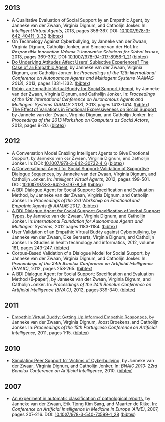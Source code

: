 ## 2013

* A Qualitative Evaluation of Social Support by an Empathic Agent,
by Janneke van der Zwaan, Virginia Dignum, and Catholijn Jonker.
In: _Intelligent Virtual Agents_, 2013, pages 358-367.
DOI: [10.1007/978-3-642-40415-3_32](https://doi.org/10.1007/978-3-642-40415-3_32)
([bibtex](https://raw.githubusercontent.com/jvdzwaan/jvdzwaan.github.io/master/bib/zwaan_2013_iva.bib.txt))
* On Technology Against Cyberbullying,
by Janneke van der Zwaan, Virginia Dignum, Catholijn Jonker, and Simone van der Hof.
In: _Responsible Innovation Volume 1: Innovative Solutions for Global Issues_, 2013, pages 369-392.
DOI: [10.1007/978-94-017-8956-1_21](https://doi.org/10.1007/978-94-017-8956-1_21)
([bibtex](https://raw.githubusercontent.com/jvdzwaan/jvdzwaan.github.io/master/bib/zwaan_2013_ribook.bib.txt))
* [Do Underlying Attitudes Affect Users' Subjective Experiences? The Case of an Empathic Agent](http://www.ifaamas.org/Proceedings/aamas2013/docs/p1331.pdf),
by Janneke van der Zwaan, Virginia Dignum, and Catholijn Jonker.
In: _Proceedings of the 12th International Conference on Autonomous Agents and Multiagent Systems (AAMAS 2013)_, 2013, pages 1331-1332.
([bibtex](https://raw.githubusercontent.com/jvdzwaan/jvdzwaan.github.io/master/bib/zwaan_2013_aamas.bib.txt))
* [Robin, an Empathic Virtual Buddy for Social Support (demo)](http://www.aamas-conference.org/Proceedings/aamas2013/docs/p1413.pdf),
by Janneke van der Zwaan, Virginia Dignum, and Catholijn Jonker.
In: _Proceedings of the 12th International Conference on Autonomous Agents and Multiagent Systems (AAMAS 2013)_, 2013, pages 1413-1414.
([bibtex](https://raw.githubusercontent.com/jvdzwaan/jvdzwaan.github.io/master/bib/zwaan_2013_aamas_demo.bib.txt))
* [The Effect of Variations in Emotional Expressiveness on Social Support](jvdzwaan.github.io/pdf/Zwaan_et_al_effect_of_emotional_expressiveness.pdf),
by Janneke van der Zwaan, Virginia Dignum, and Catholijn Jonker.
In: _Proceedings of the 2013 Workshop on Computers as Social Actors_, 2013, pages 9-20.
([bibtex](https://raw.githubusercontent.com/jvdzwaan/jvdzwaan.github.io/master/bib/zwaan_2013_casa.bib.txt))

## 2012

* A Conversation Model Enabling Intelligent Agents to Give Emotional Support,
by Janneke van der Zwaan, Virginia Dignum, and Catholijn Jonker.
In:
DOI: [10.1007/978-3-642-30732-4_6](https://doi.org/10.1007/978-3-642-30732-4_6)
([bibtex](https://raw.githubusercontent.com/jvdzwaan/jvdzwaan.github.io/master/bib/Zwaan_IEA_2012.bib.txt))
* [A Conversational Agent for Social Support: Validation of Supportive Dialogue Sequences](http://www.mmi.tudelft.nl/~catholijn/publications/sites/default/files/Zwaan_Conversational%20agent%202012.pdf),
by Janneke van der Zwaan, Virginia Dignum, and Catholijn Jonker.
In: _Intelligent Virtual Agents_, 2012, pages 499-501.
DOI: [10.1007/978-3-642-33197-8_58](http://dx.doi.org/10.1007/978-3-642-33197-8_58)
([bibtex](https://raw.githubusercontent.com/jvdzwaan/jvdzwaan.github.io/master/bib/zwaan_2012_IVA.bib.txt))
* A BDI Dialogue Agent for Social Support: Specification and Evaluation Method,
by Janneke van der Zwaan, Virginia Dignum, and Catholijn Jonker.
In: _Proceedings of the 3rd Workshop on Emotional and Empathic Agents @ AAMAS 2012_.
([bibtex](https://raw.githubusercontent.com/jvdzwaan/jvdzwaan.github.io/master/bib/zwaan_2012_eea_at_aamas.bib.txt))
* [A BDI Dialogue Agent for Social Support: Specification of Verbal Support Types](https://ii.tudelft.nl/sites/default/files/Zwaan_BDI%20dialogue%20Specificaton%202012.pdf),
by Janneke van der Zwaan, Virginia Dignum, and Catholijn Jonker.
In: _International Foundation for Autonomous Agents and Multiagent Systems_, 2012 pages 1183-1184.
([bibtex](https://raw.githubusercontent.com/jvdzwaan/jvdzwaan.github.io/master/bib/Zwaan_2012_aamas_ext_abs.bib.txt))
* User Validation of an Empathic Virtual Buddy against Cyberbullying,
by Janneke van der Zwaan, Elke Geraerts, Virginia Dignum, and Catholijn Jonker.
In: Studies in health technology and informatics, 2012, volume 181, pages 243-247.
([bibtex](https://raw.githubusercontent.com/jvdzwaan/jvdzwaan.github.io/master/bib/zwaan_2012_cyber17.bib.txt))
* Corpus-Based Validation of a Dialogue Model for Social Support,
by Janneke van der Zwaan, Virginia Dignum, and Catholijn Jonker.
In: _Proceedings of the 24th Benelux Conference on Artificial Intelligence (BNAIC)_, 2012, pages 258-265.
([bibtex](https://raw.githubusercontent.com/jvdzwaan/jvdzwaan.github.io/master/bib/zwaan_2012_bnaic.bib.txt))
* A BDI Dialogue Agent for Social Support: Specification and Evaluation Method (B-paper),
by Janneke van der Zwaan, Virginia Dignum, and Catholijn Jonker.
In: _Proceedings of the 24th Benelux Conference on Artificial Intelligence (BNAIC)_, 2012, pages 339-340.
([bibtex](https://raw.githubusercontent.com/jvdzwaan/jvdzwaan.github.io/master/bib/zwaan_2012_bnaic_b.bib.txt))

## 2011

* [Empathic Virtual Buddy: Setting Up Informed Empathic Responses](http://citeseerx.ist.psu.edu/viewdoc/download?doi=10.1.1.713.7126&rep=rep1&type=pdf),
by Janneke van der Zwaan, Virginia Dignum, Joost Broekens, and Catholijn Jonker.
In: _Proceedings of the 15th Portuguese Conference on Artificial Intelligence_, 2011, pages 1-15.
([bibtex](https://raw.githubusercontent.com/jvdzwaan/jvdzwaan.github.io/master/bib/zwaan2011.bib.txt))

## 2010

* [Simulating Peer Support for Victims of Cyberbullying](http://citeseerx.ist.psu.edu/viewdoc/download?doi=10.1.1.724.2423&rep=rep1&type=pdf),
by Janneke van der Zwaan, Virginia Dignum, and Catholijn Jonker.
In: _BNAIC 2010: 22rd Benelux Conference on Artificial Intelligence_, 2010.
([bibtex](https://raw.githubusercontent.com/jvdzwaan/jvdzwaan.github.io/master/bib/zwaan_bnaic_2010.bib.txt))

## 2007

* [An experiment in automatic classification of pathological reports](https://ifarm.nl/erikt/papers/aime2007.pdf),
by Janneke van der Zwaan, Erik Tjong Kim Sang, and Maarten de Rijke.
In: _Conference on Artificial Intelligence in Medicine in Europe (AIME)_, 2007, pages 207-216.
DOI: [10.1007/978-3-540-73599-1_28](https://doi.org/10.1007/978-3-540-73599-1_28)
([bibtex](https://raw.githubusercontent.com/jvdzwaan/jvdzwaan.github.io/master/bib/zwaan_2007_aime.bib.txt))
